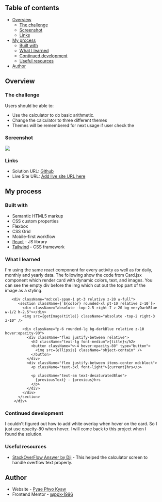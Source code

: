 ## Table of contents

- [Overview](#overview)
  - [The challenge](#the-challenge)
  - [Screenshot](#screenshot)
  - [Links](#links)
- [My process](#my-process)
  - [Built with](#built-with)
  - [What I learned](#what-i-learned)
  - [Continued development](#continued-development)
  - [Useful resources](#useful-resources)
- [Author](#author)

## Overview

### The challenge

Users should be able to:
- Use the calculator to do basic arithmetic.
- Change the calculator to three different themes
- Themes will be remembered for next usage if user check the 

### Screenshot

![](./design/screenshot.jpg)

### Links

- Solution URL: [Github](https://github.com/ppk-1996/time-tracking-app)
- Live Site URL: [Add live site URL here](https://your-live-site-url.com)

## My process

### Built with

- Semantic HTML5 markup
- CSS custom properties
- Flexbox
- CSS Grid
- Mobile-first workflow
- [React](https://reactjs.org/) - JS library
- [Tailwind](https://tailwindcss.com/) - CSS framework

### What I learned

I'm using the same react component for every activity as well as for daily, monthly and yearly data. The following show the code from Card.jsx component which render card with dynamic colors, text, and images. You can see the empty div before the img which cut out the top part of the image as a styling.

```JSX
   <div className="md:col-span-1 pt-3 relative z-20 w-full">
      <section className={`${color} rounded-xl pt-10 relative z-10`}>
        <div className="absolute -top-2.5 right-7 z-20 bg-veryDarkBlue w-1/2 h-2.5"></div>
        <img src={getImage(title)} className="absolute -top-2 right-3 z-10" />

        <div className="p-6 rounded-lg bg-darkBlue relative z-10  hover:opacity-90">
          <div className="flex justify-between relative">
            <h2 className="text-lg font-medium">{title}</h2>
            <button className="w-4 hover:opacity-80" type="button">
              <img src={ellipsis} className="object-contain" />
            </button>
          </div>
          <div className="flex justify-between items-center md:block">
            <p className="text-3xl font-light">{current}hrs</p>

            <p className="text-sm text-desaturatedBlue">
              {previousText} - {previous}hrs
            </p>
          </div>
        </div>
      </section>
    </div>
```

### Continued development

I couldn't figured out how to add white overlay when hover on the card. So I just use opacity-80 when hover. I will come back to this project when I found the solution.

### Useful resources

- [StackOverFlow Answer by Dji](https://stackoverflow.com/a/39874526) - This helped the calculator screen to handle overflow text properly.

## Author

- Website - [Pyae Phyo Kyaw](https://www.sudohex.com)
- Frontend Mentor - [@ppk-1996](https://www.frontendmentor.io/profile/ppk-1996)
